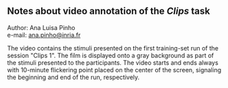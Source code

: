 ## Notes about video annotation of the *Clips* task  

Author: Ana Luisa Pinho  
e-mail: ana.pinho@inria.fr

The video contains the stimuli presented on the first training-set run of the session "Clips 1". The film is displayed onto a gray background as part of the stimuli presented to the participants. The video starts and ends always with 10-minute flickering point placed on the center of the screen, signaling the beginning and end of the run, respectively.
